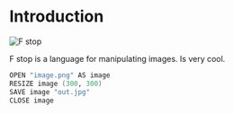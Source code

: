 # Introduction

![F stop](https://avatars.githubusercontent.com/u/85209342?s=200&v=4)

F stop is a language for manipulating images. Is very cool.

```fs
OPEN "image.png" AS image
RESIZE image (300, 300)
SAVE image "out.jpg"
CLOSE image
```
